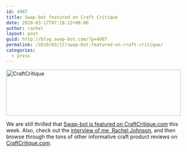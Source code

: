 ```yaml
---
id: 4987
title: Swap-bot featured on Craft Critique
date: 2010-03-17T07:18:12+00:00
author: rachel
layout: post
guid: http://blog.swap-bot.com/?p=4987
permalink: /2010/03/17/swap-bot-featured-on-craft-critique/
categories:
  - press
---
```

[ <img src="http://blog.swap-bot.com/wp-content/uploads/2010/03/CraftCritique.gif" alt="CraftCritique" title="CraftCritique" width="470" height="124" class="aligncenter size-full wp-image-4988" srcset="http://blog.swap-bot.com/wp-content/uploads/2010/03/CraftCritique-300x79.gif 300w, http://blog.swap-bot.com/wp-content/uploads/2010/03/CraftCritique.gif 470w" sizes="(max-width: 470px) 100vw, 470px" />](http://www.craftcritique.com/)

We are still thrilled that [Swap-bot is featured on CraftCritique.com](http://www.craftcritique.com/2010/03/featured-website-swap-bot.html) this week. Also, check out the [interview of me, Rachel Johnson,](http://www.craftcritique.com/2011/05/crafter-interview-rachel-johnson-from.html) and then browse through the tons of other informative craft product reviews on [CraftCritique.com](http://www.craftcritique.com/).
